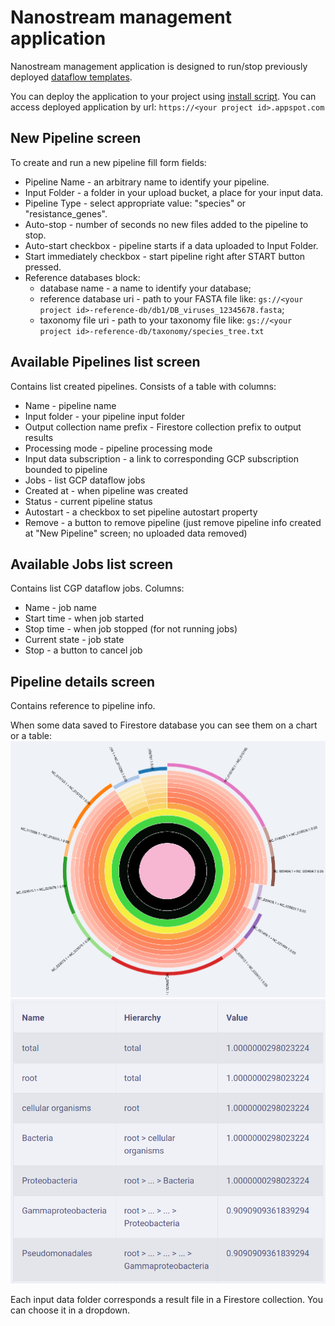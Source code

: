 # Nanostream management application

Nanostream management application is designed to run/stop previously deployed [dataflow templates](../pipeline/README.md).

You can deploy the application to your project using [install script](../../README.md#setup).
You can access deployed application by url: `https://<your project id>.appspot.com`


## New Pipeline screen

To create and run a new pipeline fill form fields:

- Pipeline Name - an arbitrary name to identify your pipeline.
- Input Folder - a folder in your upload bucket, a place for your input data.
- Pipeline Type - select appropriate value: "species" or "resistance_genes".
- Auto-stop - number of seconds no new files added to the pipeline to stop.
- Auto-start checkbox - pipeline starts if a data uploaded to Input Folder.
- Start immediately checkbox - start pipeline right after START button pressed.
- Reference databases block:
  - database name - a name to identify your database;
  - reference database uri - path to your FASTA file like: `gs://<your project id>-reference-db/db1/DB_viruses_12345678.fasta`;
  - taxonomy file uri - path to your taxonomy file like: `gs://<your project id>-reference-db/taxonomy/species_tree.txt` 

## Available Pipelines list screen

Contains list created pipelines. Consists of a table with columns:

- Name - pipeline name
- Input folder - your pipeline input folder	
- Output collection name prefix - Firestore collection prefix to output results	
- Processing mode - pipeline processing mode                                                               
- Input data subscription - a link to corresponding GCP subscription bounded to pipeline
- Jobs - list GCP dataflow jobs 
- Created at - when pipeline was created
- Status - current pipeline status
- Autostart - a checkbox to set pipeline autostart property
- Remove - a button to remove pipeline (just remove pipeline info created at "New Pipeline" screen; no uploaded data removed)


## Available Jobs list screen

Contains list CGP dataflow jobs. Columns:
- Name - job name
- Start time - when job started
- Stop time - when job stopped (for not running jobs)
- Current state - job state
- Stop - a button to cancel job   

## Pipeline details screen

Contains reference to pipeline info.

When some data saved to Firestore database you can see them on a chart or a table:
![Chart](doc/chart.png)
![Table](doc/table.png)

Each input data folder corresponds a result file in a Firestore collection. You can choose it in a dropdown.   

 

